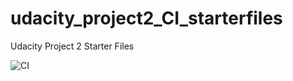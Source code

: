 # udacity_project2_CI_starterfiles
Udacity Project 2 Starter Files

![CI](https://github.com/imabgd/udacity_project2_CI_starterfiles/workflows/CI/badge.svg)
